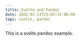 ```yaml
---
title: Svelte and Pandoc
date: 2022-01-11T23:03:31-06:00
tags: svelte, pandoc
---
```


This is a svelte pandoc example.

<script>
import Counter from "$lib/components/Counter.svelte"
</script>

<Counter/>

